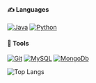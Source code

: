 #### ✍ Languages
<a href="#"><img alt="Java" src="https://img.shields.io/badge/Java-C55358.svg?style=for-the-badge&logo=java&logoColor=white" /></a>
<a href="#"><img alt="Python" src="https://img.shields.io/badge/Python-C55358.svg?style=for-the-badge&logo=python&logoColor=white"/></a>

#### :wrench: Tools
<a href="#"><img alt="Git" src="https://img.shields.io/badge/Git-C55358.svg?style=for-the-badge&logo=git&logoColor=white" /></a>
<a href="#"><img alt="MySQL" src="https://img.shields.io/badge/MySQL-C55358.svg?style=for-the-badge&logo=mysql&logoColor=white" /></a>
<a href="#"><img alt="MongoDb" src="https://img.shields.io/badge/MongoDb-C55358.svg?style=for-the-badge&logo=mongodb&logoColor=white" /></a>


<a>![Top Langs](https://github-readme-stats.vercel.app/api/top-langs/?username=offjaao&hide=html&layout=compact&theme=aura_dark)</a>
